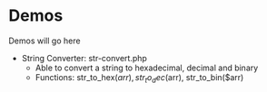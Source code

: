# Demos
Demos will go here
- String Converter: str-convert.php
  - Able to convert a string to hexadecimal, decimal and binary
  - Functions: str_to_hex($arr), str_to_dec($arr), str_to_bin($arr)
